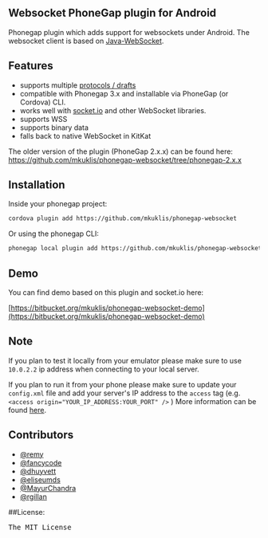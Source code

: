 ## Websocket PhoneGap plugin for Android

Phonegap plugin which adds support for websockets under Android.
The websocket client is based on [Java-WebSocket](https://github.com/TooTallNate/Java-WebSocket).

## Features

* supports multiple [protocols / drafts](https://github.com/TooTallNate/Java-WebSocket/wiki/Drafts)
* compatible with Phonegap 3.x and installable via PhoneGap (or Cordova) CLI.
* works well with  [socket.io](http://socket.io/) and other WebSocket libraries.
* supports WSS
* supports binary data 
* falls back to native WebSocket in KitKat

The older version of the plugin (PhoneGap 2.x.x) can be found here: https://github.com/mkuklis/phonegap-websocket/tree/phonegap-2.x.x

## Installation

Inside your phonegap project:

```bash
cordova plugin add https://github.com/mkuklis/phonegap-websocket
```

Or using the phonegap CLI:

```bash
phonegap local plugin add https://github.com/mkuklis/phonegap-websocket
```

## Demo

You can find demo based on this plugin and socket.io here:

[https://bitbucket.org/mkuklis/phonegap-websocket-demo](https://bitbucket.org/mkuklis/phonegap-websocket-demo)

## Note

If you plan to test it locally from your emulator please make sure to use `10.0.2.2` ip address when connecting to your local server.

If you plan to run it from your phone please make sure to update your `config.xml` file and add your server's IP address to the `access` tag (e.g. `<access origin="YOUR_IP_ADDRESS:YOUR_PORT" />` ) More information can be found [here](http://docs.phonegap.com/en/3.0.0/guide_appdev_whitelist_index.md.html#Domain%20Whitelist%20Guide).

## Contributors

* [@remy](http://github.com/remy)
* [@fancycode](http://github.com/fancycode)
* [@dhuyvett](http://github.com/dhuyvett)
* [@eliseumds](http://github.com/eliseumds)
* [@MayurChandra](http://github.com/MayurChandra)
* [@rgillan](http://github.com/rgillan)

##License:

<pre>
The MIT License
</pre>